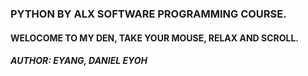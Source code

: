 ### PYTHON BY ALX SOFTWARE PROGRAMMING COURSE.

#### WELOCOME TO MY DEN, TAKE YOUR MOUSE, RELAX AND SCROLL.

##### AUTHOR: EYANG, DANIEL EYOH 
